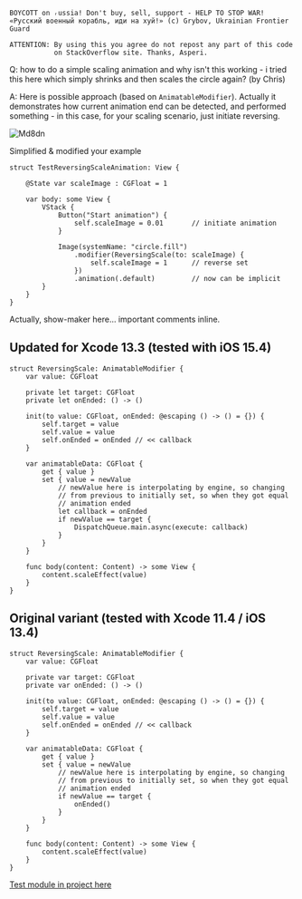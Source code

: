 ```
BOYCOTT on ᵣussia! Don't buy, sell, support - HELP TO STOP WAR!
«Русский военный корабль, иди на хуй!» (c) Grybov, Ukrainian Frontier Guard

ATTENTION: By using this you agree do not repost any part of this code
           on StackOverflow site. Thanks, Asperi.
```

Q: how to do a simple scaling animation and why isn't this working - i tried this here which 
simply shrinks and then scales the circle again? (by Chris)

A: Here is possible approach (based on `AnimatableModifier`). Actually it demonstrates 
how current animation end can be detected, and performed something - in this 
case, for your scaling scenario, just initiate reversing.

![Md8dn](https://user-images.githubusercontent.com/62171579/164772728-c0d7188b-e355-418b-84b8-16b4bedc5c43.gif)

Simplified & modified your example

```
struct TestReversingScaleAnimation: View {

    @State var scaleImage : CGFloat = 1

    var body: some View {
        VStack {
            Button("Start animation") {
                self.scaleImage = 0.01       // initiate animation
            }

            Image(systemName: "circle.fill")
                .modifier(ReversingScale(to: scaleImage) {
                    self.scaleImage = 1      // reverse set
                })
                .animation(.default)         // now can be implicit
        }
    }
}
```

Actually, show-maker here... important comments inline.

## Updated for Xcode 13.3 (tested with iOS 15.4) ##

```
struct ReversingScale: AnimatableModifier {
    var value: CGFloat

    private let target: CGFloat
    private let onEnded: () -> ()

    init(to value: CGFloat, onEnded: @escaping () -> () = {}) {
        self.target = value
        self.value = value
        self.onEnded = onEnded // << callback
    }

    var animatableData: CGFloat {
        get { value }
        set { value = newValue
            // newValue here is interpolating by engine, so changing
            // from previous to initially set, so when they got equal
            // animation ended
            let callback = onEnded
            if newValue == target {
				DispatchQueue.main.async(execute: callback)
            }
        }
    }

    func body(content: Content) -> some View {
        content.scaleEffect(value)
    }
}
```

## Original variant (tested with Xcode 11.4 / iOS 13.4) ##

```
struct ReversingScale: AnimatableModifier {
    var value: CGFloat

    private var target: CGFloat
    private var onEnded: () -> ()

    init(to value: CGFloat, onEnded: @escaping () -> () = {}) {
        self.target = value
        self.value = value
        self.onEnded = onEnded // << callback
    }

    var animatableData: CGFloat {
        get { value }
        set { value = newValue
            // newValue here is interpolating by engine, so changing
            // from previous to initially set, so when they got equal
            // animation ended
            if newValue == target {
                onEnded()
            }
        }
    }

    func body(content: Content) -> some View {
        content.scaleEffect(value)
    }
}
```

[Test module in project here](https://github.com/Asperi-Demo/4SwiftUI/blob/master/PlayOn_iOS/PlayOn_iOS/Findings/TestReversingScaleAnimation.swift)
